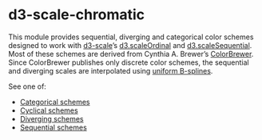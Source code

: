 # d3-scale-chromatic

This module provides sequential, diverging and categorical color schemes designed to work with [d3-scale](./d3-scale.md)’s [d3.scaleOrdinal](./d3-scale/ordinal.md) and [d3.scaleSequential](./d3-scale/sequential.md). Most of these schemes are derived from Cynthia A. Brewer’s [ColorBrewer](http://colorbrewer2.org). Since ColorBrewer publishes only discrete color schemes, the sequential and diverging scales are interpolated using [uniform B-splines](https://bl.ocks.org/mbostock/048d21cf747371b11884f75ad896e5a5).

See one of:

* [Categorical schemes](./d3-scale-chromatic/categorical.md)
* [Cyclical schemes](./d3-scale-chromatic/cyclical.md)
* [Diverging schemes](./d3-scale-chromatic/diverging.md)
* [Sequential schemes](./d3-scale-chromatic/sequential.md)
